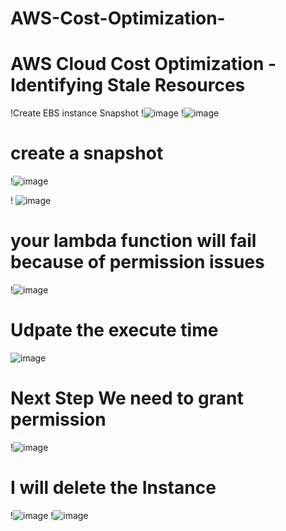 # AWS-Cost-Optimization-
#  AWS Cloud Cost Optimization - Identifying Stale Resources
!Create  EBS instance Snapshot
!![image](https://github.com/rogerbarrow/AWS-Cost-Optimization-/assets/46138186/1f861d77-e6d5-4445-a700-50ed8e47eec1)
!![image](https://github.com/rogerbarrow/AWS-Cost-Optimization-/assets/46138186/f2dfa814-fcef-4ace-bf00-d019adb8291e)
# create a snapshot
!![image](https://github.com/rogerbarrow/AWS-Cost-Optimization-/assets/46138186/1abe5cce-37d7-43b0-97ca-1954a6dc7fc3)

! ![image](https://github.com/rogerbarrow/AWS-Cost-Optimization-/assets/46138186/92195034-5ac0-472a-a263-8458c116ff97)
# your lambda function will fail because of permission issues
!![image](https://github.com/rogerbarrow/AWS-Cost-Optimization-/assets/46138186/ddbb60f6-07bb-4abf-a047-1be31209dd9a)
# Udpate the execute time 
![image](https://github.com/rogerbarrow/AWS-Cost-Optimization-/assets/46138186/efea3d29-1d13-4f50-86bb-c2efc7968806)

# Next Step We need to grant permission
!![image](https://github.com/rogerbarrow/AWS-Cost-Optimization-/assets/46138186/b4c5e763-42c2-4c22-9340-a4d62432314a)
 # I will delete the Instance 
 !![image](https://github.com/rogerbarrow/AWS-Cost-Optimization-/assets/46138186/49a93fa8-c177-4547-957f-4d8e2086164c)
!![image](https://github.com/rogerbarrow/AWS-Cost-Optimization-/assets/46138186/958371e9-8608-45cb-9b3f-ec4a8600dae1)
